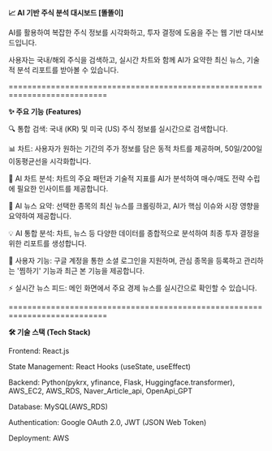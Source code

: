 **📈 AI 기반 주식 분석 대시보드 [똘똘이]**

AI를 활용하여 복잡한 주식 정보를 시각화하고, 투자 결정에 도움을 주는 웹 기반 대시보드입니다.


사용자는 국내/해외 주식을 검색하고, 실시간 차트와 함께 AI가 요약한 최신 뉴스, 기술적 분석 리포트를 받아볼 수 있습니다.

===========================================================================

**✨ 주요 기능 (Features)**

🔍 통합 검색: 국내 (KR) 및 미국 (US) 주식 정보를 실시간으로 검색합니다.

📊 차트: 사용자가 원하는 기간의 주가 정보를 담은 동적 차트를 제공하며, 50일/200일 이동평균선을 시각화합니다.

🤖 AI 차트 분석: 차트의 주요 패턴과 기술적 지표를 AI가 분석하여 매수/매도 전략 수립에 필요한 인사이트를 제공합니다.

📰 AI 뉴스 요약: 선택한 종목의 최신 뉴스를 크롤링하고, AI가 핵심 이슈와 시장 영향을 요약하여 제공합니다.

💡 AI 통합 분석: 차트, 뉴스 등 다양한 데이터를 종합적으로 분석하여 최종 투자 결정을 위한 리포트를 생성합니다.

👤 사용자 기능: 구글 계정을 통한 소셜 로그인을 지원하며, 관심 종목을 등록하고 관리하는 '찜하기' 기능과 최근 본 기능을 제공합니다.

⚡ 실시간 뉴스 피드: 메인 화면에서 주요 경제 뉴스를 실시간으로 확인할 수 있습니다.


===========================================================================

**🛠️ 기술 스택 (Tech Stack)**

Frontend: React.js

State Management: React Hooks (useState, useEffect)

Backend: Python(pykrx, yfinance, Flask, Huggingface.transformer), AWS_EC2, AWS_RDS, Naver_Article_api, OpenApi_GPT

Database: MySQL(AWS_RDS)

Authentication: Google OAuth 2.0, JWT (JSON Web Token)

Deployment: AWS
